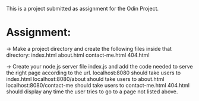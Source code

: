 This is a project submitted as assignment for the Odin Project.

# Assignment:
-> Make a project directory and create the following files inside that directory:
index.html
about.html
contact-me.html
404.html

-> Create your node.js server file index.js and add the code needed to serve the right page according to the url.
localhost:8080 should take users to index.html
localhost:8080/about should take users to about.html
localhost:8080/contact-me should take users to contact-me.html
404.html should display any time the user tries to go to a page not listed above.